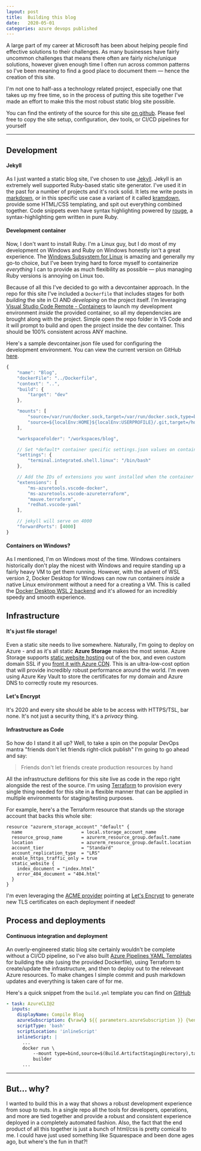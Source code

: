 ```yaml
---
layout: post
title:  Building this blog
date:   2020-05-01
categories: azure devops published
---
```


A large part of my career at Microsoft has been about helping people find effective solutions to their challenges. As many businesses have fairly uncommon challenges that means there often are fairly niche/unique solutions, however given enough time I often run across common patterns so I've been meaning to find a good place to document them — hence the creation of this site.

I'm not one to half-ass a technology related project, especially one that takes up my free time, so in the process of putting this site together I've made an effort to make this the most robust static blog site possible.

You can find the entirety of the source for this site [on github](https://github.com/jlorich/blog).  Please feel free to copy the site setup, configuration, dev tools, or CI/CD pipelines for yourself

---

## Development

#### Jekyll

As I just wanted a static blog site, I've chosen to use [Jekyll](https://jekyllrb.com/). Jekyll is an extremely well supported Ruby-based static site generator.  I've used it in the past for a number of projects and it's rock solid.  It lets me write posts in [markdown](https://daringfireball.net/projects/markdown/syntax), or in this specific use case a variant of it called [kramdown](https://kramdown.gettalong.org/), provide some HTML/CSS templating, and spit out everything combined together.  Code snippets even have syntax highlighting powered by [rouge](https://github.com/rouge-ruby/rouge), a syntax-highlighting gem written in pure Ruby.

#### Development container

Now, I don't want to install Ruby.  I'm a Linux guy, but I do most of my development on Windows and Ruby on Windows honestly isn't a great experience.  The [Windows Subsystem for Linux](https://docs.microsoft.com/en-us/windows/wsl) is amazing and generally my go-to choice, but I've been trying hard to force myself to containerize *everything* I can to provide as much flexibility as possible — plus managing Ruby versions is annoying on Linux too.

Because of all this I've decided to go with a devcontainer approach.  In the repo for this site I've included a `Dockerfile` that includes stages for both *building* the site in CI AND *developing* on the project itself.  I'm leveraging [Visual Studio Code Remote - Containers](https://code.visualstudio.com/docs/remote/containers) to launch my development environment *inside* the provided container, so all my dependencies are brought along with the project.  Simple open the repo folder in VS Code and it will prompt to build and open the project inside the dev container.  This should be 100% consistent across ANY machine.

Here's a sample devcontainer.json file used for configuring the development environment.  You can view the current version on GitHub [here](https://github.com/jlorich/blog/blob/master/.devcontainer/devcontainer.json).

```js
{
	"name": "Blog",
	"dockerFile": "../Dockerfile",
	"context": "..",
	"build": {
		"target": "dev"
	},

	"mounts": [
		"source=/var/run/docker.sock,target=/var/run/docker.sock,type=bind",
		"source=${localEnv:HOME}${localEnv:USERPROFILE}/.git,target=/home/vscode/.config/git,type=bind",
	],

	"workspaceFolder": "/workspaces/blog",

	// Set *default* container specific settings.json values on container create.
	"settings": { 
		"terminal.integrated.shell.linux": "/bin/bash"
	},

	// Add the IDs of extensions you want installed when the container is created.
	"extensions": [
		"ms-azuretools.vscode-docker",
		"ms-azuretools.vscode-azureterraform",
		"mauve.terraform",
		"redhat.vscode-yaml"
	],

	// jekyll will serve on 4000
	"forwardPorts": [4000]
}
```

#### Containers on Windows?

As I mentioned, I'm on Windows most of the time.  Windows containers historically don't play the nicest with Windows and require standing up a fairly heavy VM to get them running.  However, with the advent of WSL version 2, Docker Desktop for Windows can now run containers *inside* a native Linux environment without a need for a creating a VM.  This is called the [Docker Desktop WSL 2 backend](https://docs.docker.com/docker-for-windows/wsl/) and it's allowed for an incredibly speedy and smooth experience.

## Infrastructure

#### It's just file storage!

Even a static site needs to live somewhere.  Naturally, I'm going to deploy on Azure - and as it's all static **Azure Storage** makes the most sense.  Azure Storage supports [static website hosting](https://docs.microsoft.com/en-us/azure/storage/blobs/storage-blob-static-website) out of the box, and even custom domain SSL if you [front it with Azure CDN](https://docs.microsoft.com/en-us/azure/storage/blobs/static-website-content-delivery-network).  This is an ultra-low-cost option that will provide incredibly robust performance around the world.  I'm even using Azure Key Vault to store the certificates for my domain and Azure DNS to correctly route my resources.

#### Let's Encrypt

It's 2020 and every site should be able to be access with HTTPS/TSL, bar none. It's not just a security thing, it's a _privacy_ thing.  

#### Infrastructure as Code

So how do I stand it all up? Well, to take a spin on the popular DevOps mantra "friends don't let friends right-click publish" I'm going to go ahead and say:

>Friends don't let friends create production resources by hand

All the infrastructure defitions for this site live as code in the repo right alongside the rest of the source.  I'm using [Terraform](https://www.terraform.io/) to provision every single thing needed for this site in a flexible manner that can be applied in multiple environments for staging/testing purposes.

For example, here's a the Terraform resource that stands up the storage account that backs this whole site:

```hcl
resource "azurerm_storage_account" "default" {
  name                      = local.storage_account_name
  resource_group_name       = azurerm_resource_group.default.name
  location                  = azurerm_resource_group.default.location
  account_tier              = "Standard"
  account_replication_type  = "LRS"
  enable_https_traffic_only = true
  static_website {
    index_document = "index.html"
    error_404_document = "404.html"
  }
}
```

I'm even leveraging the [ACME provider](https://www.terraform.io/docs/providers/acme/index.html) pointing at [Let's Encrypt](https://letsencrypt.org/) to generate new TLS certificates on each deployment if needed!

## Process and deployments

#### Continuous integration and deployment

An overly-engineered static blog site certainly wouldn't be complete without a CI/CD pipeline, so I've also built [Azure Pipelines YAML Templates](https://docs.microsoft.com/en-us/azure/devops/pipelines/process/templates?view=azure-devops) for building the site (using the provided Dockerfile), using Terraform to create/update the infrastructure, and then to deploy out to the releveant Azure resources.  To make changes I simple commit and push markdown updates and everything is taken care of for me.

Here's a quick snippet from the `build.yml` template you can find on [GitHub](https://github.com/jlorich/blog/blob/master/templates/build.yml)

```yaml
- task: AzureCLI@2
  inputs:
    displayName: Compile Blog
    azureSubscription: {%raw%} ${{ parameters.azureSubscription }} {%endraw%}
    scriptType: 'bash'
    scriptLocation: 'inlineScript'
    inlineScript: |
      ...
      docker run \
          --mount type=bind,source=$(Build.ArtifactStagingDirectory),target=/workspaces/blog/src/_site \
          builder      
      ...
```

---

## But... why?

I wanted to build this in a way that shows a robust development experience from soup to nuts.  In a single repo all the tools for developers, operations, and more are tied together and provide a robust and consistent experience deployed in a completely automated fashion.  Also, the fact that the end product of all this together is just a bunch of html/css is pretty comical to me.  I could have just used something like Squarespace and been done ages ago, but where's the fun in that?!
